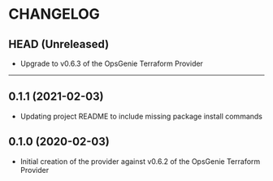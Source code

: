 CHANGELOG
=========

## HEAD (Unreleased)
* Upgrade to v0.6.3 of the OpsGenie Terraform Provider

---

## 0.1.1 (2021-02-03)
* Updating project README to include missing package install commands

## 0.1.0 (2020-02-03)
* Initial creation of the provider against v0.6.2 of the OpsGenie Terraform Provider
